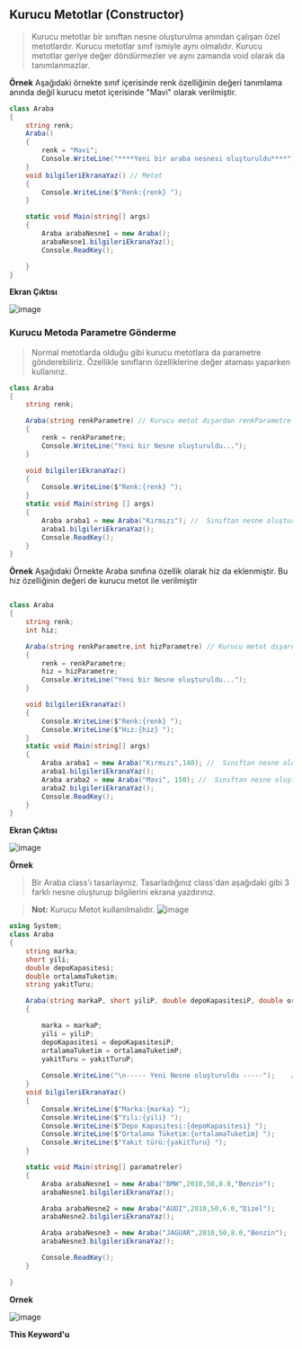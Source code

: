 ## Kurucu Metotlar (Constructor) ##

> Kurucu metotlar bir sınıftan nesne oluşturulma anından çalışan özel metotlardır.
> Kurucu metotlar sınıf ismiyle aynı olmalıdır.
> Kurucu metotlar geriye değer döndürmezler ve aynı zamanda void olarak  da tanımlanmazlar.

**Örnek**
Aşağıdaki örnekte sınıf içerisinde renk özelliğinin değeri tanımlama anında değil kurucu metot içerisinde "Mavi" olarak verilmiştir.

```csharp
class Araba
{
    string renk;
    Araba()
    {
        renk = "Mavi";
        Console.WriteLine("****Yeni bir araba nesnesi oluşturuldu****");
    }
    void bilgileriEkranaYaz() // Metot
    {
        Console.WriteLine($"Renk:{renk} ");
    }

    static void Main(string[] args)
    {
        Araba arabaNesne1 = new Araba();
        arabaNesne1.bilgileriEkranaYaz();
        Console.ReadKey();

    }
}
```

**Ekran Çıktısı**

![image](https://user-images.githubusercontent.com/28144917/136355835-492c0206-e4aa-40fb-93f9-d6d9a1eb5aa7.png)


### Kurucu Metoda Parametre Gönderme ###

> Normal metotlarda olduğu gibi kurucu metotlara da parametre gönderebiliriz. Özellikle sınıfların özelliklerine değer ataması yaparken kullanırız.

```csharp
class Araba
{
    string renk;

    Araba(string renkParametre) // Kurucu metot dışardan renkParametre adına bir parametre almıştır. bu değer renk özelliğine atanmak için kullanılmıştır.
    {
        renk = renkParametre;
        Console.WriteLine("Yeni bir Nesne oluşturuldu...");
    }

    void bilgileriEkranaYaz()
    {
        Console.WriteLine($"Renk:{renk} ");
    }
    static void Main(string [] args)
    {
        Araba araba1 = new Araba("Kırmızı"); //  Sınıftan nesne oluştururken parantes içinde göreline değerler kurucu metoda gider.
        araba1.bilgileriEkranaYaz();
        Console.ReadKey();
    }
}
```

**Örnek**
Aşağıdaki Örnekte Araba sınıfına özellik olarak hiz da eklenmiştir. Bu hiz özelliğinin değeri de kurucu metot ile verilmiştir

```csharp

class Araba
{
    string renk;
    int hiz;

    Araba(string renkParametre,int hizParametre) // Kurucu metot dışardan renkParametre ve hizParametre adında  parametre almıştır. bu değer renk özelliğine atanmak için kullanılmıştır.
    {
        renk = renkParametre;
        hiz = hizParametre;
        Console.WriteLine("Yeni bir Nesne oluşturuldu...");
    }

    void bilgileriEkranaYaz()
    {
        Console.WriteLine($"Renk:{renk} ");
        Console.WriteLine($"Hız:{hiz} ");
    }
    static void Main(string[] args)
    {
        Araba araba1 = new Araba("Kırmızı",140); //  Sınıftan nesne oluştururken parantes içinde gönderilen değerler kurucu metoda gider.
        araba1.bilgileriEkranaYaz();
        Araba araba2 = new Araba("Mavi", 150); //  Sınıftan nesne oluştururken parantes içinde gönderilen değerler kurucu metoda gider.
        araba2.bilgileriEkranaYaz();
        Console.ReadKey();
    }
}

```

**Ekran Çıktısı**

![image](https://user-images.githubusercontent.com/28144917/136370831-bd7ed951-92bd-4812-ba73-10cfc1aa954c.png)

**Örnek**
> Bir Araba class'ı tasarlayınız. Tasarladığınız class'dan aşağıdaki gibi 3 farklı nesne oluşturup bilgilerini ekrana yazdırınız. 

> **Not:** Kurucu Metot kullanılmalıdır.
![image](https://user-images.githubusercontent.com/28144917/136335354-b4bb7d0d-b119-4bba-8fd7-c7d2b703d74c.png)


```csharp
using System;
class Araba
{
    string marka;
    short yili;
    double depoKapasitesi;
    double ortalamaTuketim;
    string yakitTuru;

    Araba(string markaP, short yiliP, double depoKapasitesiP, double ortalamaTuketimP, string yakıtTuruP)
    {

        marka = markaP;
        yili = yiliP;
        depoKapasitesi = depoKapasitesiP;
        ortalamaTuketim = ortalamaTuketimP;
        yakitTuru = yakıtTuruP;
    
        Console.WriteLine("\n----- Yeni Nesne oluşturuldu -----");    // "\n"  bir satır boşluk bırakır.
    }
    void bilgileriEkranaYaz()
    {
        Console.WriteLine($"Marka:{marka} ");
        Console.WriteLine($"Yılı:{yili} ");
        Console.WriteLine($"Depo Kapasitesi:{depoKapasitesi} ");
        Console.WriteLine($"Ortalama Tüketim:{ortalamaTuketim} ");
        Console.WriteLine($"Yakıt türü:{yakitTuru} ");
    }

    static void Main(string[] paramatreler)
    {
        Araba arabaNesne1 = new Araba("BMW",2010,50,8.0,"Benzin");
        arabaNesne1.bilgileriEkranaYaz();

        Araba arabaNesne2 = new Araba("AUDI",2010,50,6.0,"Dizel");
        arabaNesne2.bilgileriEkranaYaz();

        Araba arabaNesne3 = new Araba("JAGUAR",2010,50,8.0,"Benzin");
        arabaNesne3.bilgileriEkranaYaz();

        Console.ReadKey();
    }

}
```

**Ornek**

![image](https://user-images.githubusercontent.com/28144917/136376442-af9238d0-c346-4a1e-92c8-49b096166540.png)


**This Keyword'u**
